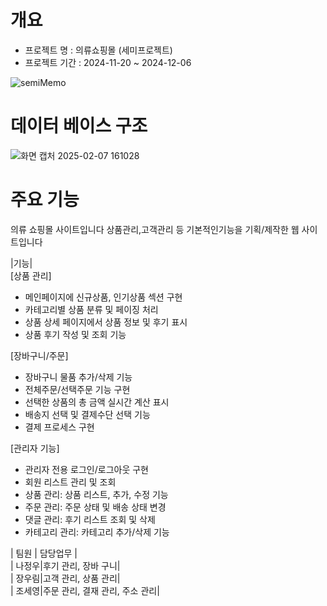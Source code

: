#  개요
  - 프로젝트 명 : 의류쇼핑몰 (세미프로젝트)
  - 프로젝트 기간 : 2024-11-20 ~ 2024-12-06<br>


![semiMemo](https://github.com/user-attachments/assets/82ece119-3df0-4d9e-86d9-efee2cbc73cc)

# 데이터 베이스 구조
![화면 캡처 2025-02-07 161028](https://github.com/user-attachments/assets/022b652c-a62f-491b-8f2d-23150d883166)


# 주요 기능
의류 쇼핑몰 사이트입니다 상품관리,고객관리 등 기본적인기능을 기획/제작한 웹 사이트입니다
	

|기능|<br>
[상품 관리]<br>
- 메인페이지에 신규상품, 인기상품 섹션 구현<br>
- 카테고리별 상품 분류 및 페이징 처리<br>
- 상품 상세 페이지에서 상품 정보 및 후기 표시<br>
- 상품 후기 작성 및 조회 기능<br>

[장바구니/주문]<br>
- 장바구니 물품 추가/삭제 기능<br>
- 전체주문/선택주문 기능 구현<br>
- 선택한 상품의 총 금액 실시간 계산 표시<br>
- 배송지 선택 및 결제수단 선택 기능<br>
- 결제 프로세스 구현<br>

[관리자 기능]<br>
- 관리자 전용 로그인/로그아웃 구현<br>
- 회원 리스트 관리 및 조회<br>
- 상품 관리: 상품 리스트, 추가, 수정 기능<br>
- 주문 관리: 주문 상태 및 배송 상태 변경<br>
- 댓글 관리: 후기 리스트 조회 및 삭제<br>
- 카테고리 관리: 카테고리 추가/삭제 기능<br>


| 팀원 |		 담당업무 |<br>
| 나정우</a>|후기 관리, 장바 구니|<br>
| 장우림</a>|고객 관리, 상품 관리|<br>
| 조세영</a>|주문 관리, 결재 관리, 주소 관리|<br>


	
